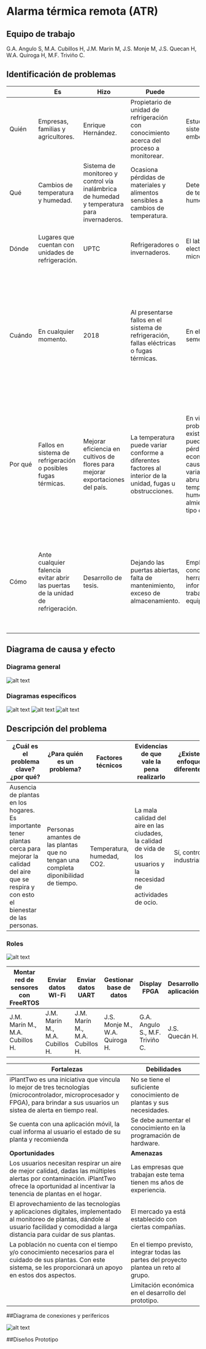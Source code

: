 # Alarma térmica remota (ATR)
## Equipo de trabajo
G.A. Angulo S, M.A. Cubillos H, J.M. Marín M, J.S. Monje M, J.S. Quecan H, W.A. Quiroga H, M.F. Triviño C.

## Identificación de problemas

| | **Es**	| **Hizo** |	**Puede** |	**Hará** |	**Haría** |	**Podría** |
| ---- | ---- | ---- | ---- | ---- | ---- | ---- |
| Quién | Empresas, familias y agricultores. | Enrique Hernández. | Propietario de unidad de refrigeración con conocimiento acerca del proceso a monitorear. | Estudiantes de sistemas embebidos. | Interesados en monitoreo de temperatura y humedad en espacio con alto valor económico o investigativo desde cualquier lugar. | Personas  con  capacidad de programar, entender el  hardware   y el software del  sistema. |
| Qué | Cambios de temperatura y humedad. | Sistema de monitoreo y control vía inalámbrica de humedad y temperatura para invernaderos. | Ocasiona pérdidas de materiales y alimentos sensibles a cambios de temperatura. | Detectar cambios de temperatura o humedad relativa. | Revisar alarma, verificar y corregir fallos. | Notificar a usuarios sobre cambios de temperatura y/o humedad relativa. |
| Dónde | Lugares que cuentan con unidades de refrigeración. | UPTC | Refrigeradores o invernaderos. | El laboratorio de electrónica digital y microprocesadores. | En lugares que requieran  de un monitoreo  de temperatura y humedad. | Recintos que requieran de un monitoreo  de temperatura  y humedad. |
| Cuándo | En cualquier momento. | 2018 | Al presentarse fallos en el sistema de refrigeración, fallas eléctricas o fugas térmicas. | En el transcurso del semestre 2019-3. | Una de ventajas del sistema es que el censado es contante es decir el sistema estará midiendo variables los horarios de operación, por ende es un sistema en tiempo real, desde luego habrá momentos de alarma definidos por los limites operativos de la aplicación. | Cuando existen  cambios de temperatura abruptos. Teniendo en  cuenta conocimientos de diseño. |
| Por qué | Fallos en sistema de refrigeración o posibles fugas térmicas. | Mejorar eficiencia en cultivos de flores para mejorar exportaciones del país. | La temperatura puede variar conforme a diferentes factores al interior de la unidad, fugas u obstrucciones. | En vista de una problemática existente en la cual puede existir pérdidas economicas a causa de variaciones abruptas en la temperatura y humedad en almientos u otro tipo de elementos. | El control eficiente de temperatura y humedad es un imperativo, escalable desde necesidades de confort hasta procesos industriales y el estar en retroalimentación con el usuario, genera una sensación de confiablidad y eficacia en el hogar o empresa. | Por fallas relacionadas por el sistema de control o  los dispositivos de refrigeración. |
| Cómo | Ante cualquier falencia evitar abrir las puertas de la unidad de refrigeración. | Desarrollo de tesis. | Dejando las puertas abiertas, falta de mantenimiento, exceso de almacenamiento. | Empleando conocimientos en herramientas informáticas y trabajando en equipo. | Por medio de sensores, microcontroladores, microprocesadores, Fpga, aplicativos y bases de datos. | Beneficiar a empresas del sector agroindustrial, por medio de determinar de cómo influye la temperatura, en el correcto crecimiento de los cultivos. |

## Diagrama de causa y efecto
### Diagrama general
 ![alt text](https://github.com/Fernanda-Trivino/Alarma-termica-remota---ATR/blob/master/Diagrama0.PNG)
### Diagramas específicos
 ![alt text](https://github.com/Fernanda-Trivino/Alarma-termica-remota---ATR/blob/master/Diagrama1.PNG)
 ![alt text](https://github.com/Fernanda-Trivino/Alarma-termica-remota---ATR/blob/master/Diagrama2.PNG)
 ![alt text](https://github.com/Fernanda-Trivino/Alarma-termica-remota---ATR/blob/master/Diagrama3.PNG)

## Descripción del problema

|**¿Cuál es el problema clave?¿por qué?**|**¿Para quién es un problema?**|**Factores técnicos**|**Evidencias de que vale la pena realizarlo**|**¿Existen enfoques diferentes?**|
| ---- | ---- | ---- | ---- | ---- |
|Ausencia de plantas en los hogares. Es importante tener plantas cerca para mejorar la calidad del aire que se respira y con esto el bienestar de las personas.|Personas amantes de las plantas que no tengan una completa diponibilidad de tiempo.|Temperatura, humedad, CO2.|La mala calidad del aire en las ciudades, la calidad de vida de los usuarios y la necesidad de actividades de ocio.|Sí, control industrial.| 

### Roles

![alt text](https://github.com/Fernanda-Trivino/Alarma-termica-remota---ATR/blob/master/Embebidos.png)

|**Montar red de sensores con FreeRTOS**|**Enviar datos WI-Fi**|**Enviar datos UART**|**Gestionar base de datos**|**Display FPGA**|**Desarrollo aplicación**|**GUI (HTML)**|**Prototipado 3D**|
| ---- | ---- | ---- | ---- | ---- | ---- | ---- | ---- |
|J.M. Marín M., M.A. Cubillos H.|J.M. Marín M., M.A. Cubillos H.|J.M. Marín M., M.A. Cubillos H.|J.S. Monje M., W.A. Quiroga H.|G.A. Angulo S., M.F. Triviño C.|J.S. Quecán H.|J.S. Monje M., W.A. Quiroga H.|M.A. Cubillos H.|

|**Fortalezas**|**Debilidades**|
| ---- | ---- |
| iPlantTwo es una iniciativa que vincula lo mejor de tres tecnologías (microcontrolador, microprocesador y FPGA), para brindar a sus usuarios un sistea de alerta en tiempo real.|No se tiene el suficiente conocimiento de plantas y sus necesidades.|
|Se cuenta con una aplicación móvil, la cual informa al usuario el estado de su planta y recomienda  |Se debe aumentar el conocimiento en la programación de hardware.|
|**Oportunidades**|**Amenazas**|
|Los usuarios necesitan respirar un aire de mejor calidad, dadas las múltiples alertas por contaminación. iPlantTwo ofrece la oportunidad al incentivar la tenencia de plantas en el hogar.|Las empresas que trabajan este tema tienen ms años de experiencia.|
|El aprovechamiento de las tecnologías y aplicaciones digitales, implementado al monitoreo de plantas, dándole al usuario facilidad y comodidad a larga distancia para cuidar de sus plantas.|El mercado ya está establecido con ciertas compañías.|
|La población no cuenta con el tiempo y/o conocimiento necesarios para el cuidado de sus plantas. Con este sistema, se les proporcionará un apoyo en estos dos aspectos.|En el tiempo previsto, integrar todas las partes del proyecto plantea un reto al grupo.|
||Limitación económica en el desarrollo del prototipo.|

##Diagrama de conexiones y perifericos

![alt text](https://github.com/Fernanda-Trivino/Alarma-termica-remota---ATR/blob/master/diagrama1.png)

##Diseños Prototipo

